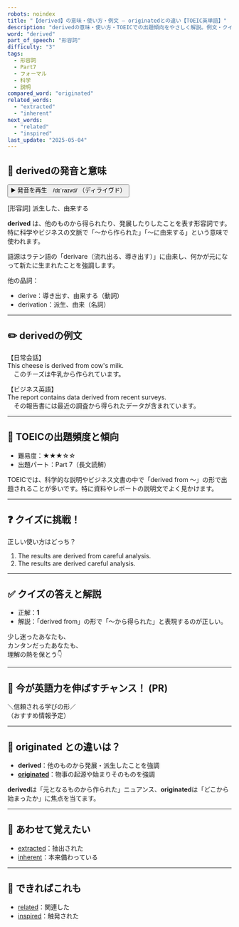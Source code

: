 ```yaml
---
robots: noindex
title: "【derived】の意味・使い方・例文 ― originatedとの違い【TOEIC英単語】"
description: "derivedの意味・使い方・TOEICでの出題傾向をやさしく解説。例文・クイズ付きでoriginatedとの違いもわかりやすく学べます。"
word: "derived"
part_of_speech: "形容詞"
difficulty: "3"
tags:
  - 形容詞
  - Part7
  - フォーマル
  - 科学
  - 説明
compared_word: "originated"
related_words:
  - "extracted"
  - "inherent"
next_words:
  - "related"
  - "inspired"
last_update: "2025-05-04"
---
```


## 🔰 derivedの発音と意味

<button class="play-audio" onclick="playTTS('derived')">
  <span class="play-audio-main">
    ▶️ 発音を再生　/dɪˈraɪvd/
  </span>
  <span class="play-audio-sub">
    （ディライヴド）
  </span>
</button>

[形容詞] 派生した、由来する

**derived** は、他のものから得られたり、発展したりしたことを表す形容詞です。特に科学やビジネスの文脈で「～から作られた」「～に由来する」という意味で使われます。

語源はラテン語の「derivare（流れ出る、導き出す）」に由来し、何かが元になって新たに生まれたことを強調します。

他の品詞：  
- derive：導き出す、由来する（動詞）
- derivation：派生、由来（名詞）

---

## ✏️ derivedの例文

【日常会話】  
This cheese is derived from cow's milk.  
　このチーズは牛乳から作られています。

【ビジネス英語】  
The report contains data derived from recent surveys.  
　その報告書には最近の調査から得られたデータが含まれています。

---

## 🎯 TOEICの出題頻度と傾向

- 難易度：★★★☆☆
- 出題パート：Part 7（長文読解）

TOEICでは、科学的な説明やビジネス文書の中で「derived from ～」の形で出題されることが多いです。特に資料やレポートの説明文でよく見かけます。

---

## ❓ クイズに挑戦！

正しい使い方はどっち？

1. The results are derived from careful analysis.  
2. The results are derived careful analysis.

---

## ✅ クイズの答えと解説

- 正解：**1**
- 解説：「derived from」の形で「～から得られた」と表現するのが正しい。

少し迷ったあなたも、  
カンタンだったあなたも、  
理解の熱を保とう👇️

---

## 🚀 今が英語力を伸ばすチャンス！ (PR)

<div class="info-center">
＼信頼される学びの形／<br>  
（おすすめ情報予定）
</div>

---

## 🤔  originated との違いは？

- **derived**：他のものから発展・派生したことを強調
- **[originated](/originated)**：物事の起源や始まりそのものを強調

**derived**は「元となるものから作られた」ニュアンス、**originated**は「どこから始まったか」に焦点を当てます。

---

## 🧩 あわせて覚えたい

- [extracted](/extracted)：抽出された
- [inherent](/inherent)：本来備わっている

---

## 📖 できればこれも

- [related](/related)：関連した
- [inspired](/inspired)：触発された

<!-- cvid: aid46_bid44 -->
